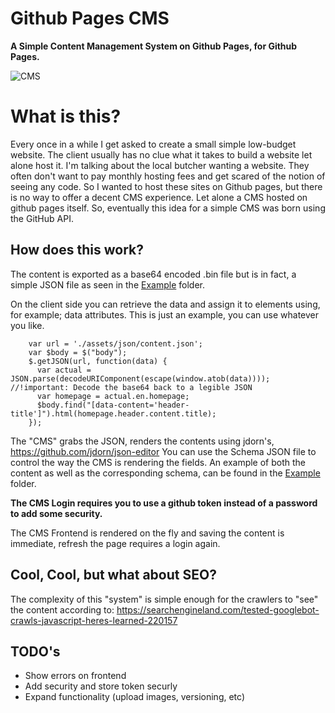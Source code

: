 Github Pages CMS
=============

__A Simple Content Management System on Github Pages, for Github Pages.__ 

![CMS](https://raw.githubusercontent.com/jansmolders86/gh-cms/master/example/cms.gif)

What is this?
=========================

Every once in a while I get asked to create a small simple low-budget website. The client usually has no clue what it takes to build a website let alone host it. I'm talking about the local butcher wanting a website. They often don't want to pay monthly hosting fees and get scared of the notion of seeing any code. So I wanted to host these sites on Github pages, but there is no way to offer a decent CMS experience. Let alone a CMS hosted on github pages itself. So, eventually this idea for a simple CMS was born using the GitHub API. 

How does this work?
-------------

The content is exported as a base64 encoded .bin file but is in fact, a simple JSON file as seen in the [Example](https://github.com/jansmolders86/gh-cms/tree/master/example) folder. 

On the client side you can retrieve the data and assign it to elements using, for example; data attributes. 
This is just an example, you can use whatever you like. 

``` JS
    var url = './assets/json/content.json';
    var $body = $("body");
    $.getJSON(url, function(data) {
      var actual = JSON.parse(decodeURIComponent(escape(window.atob(data))));  //!important: Decode the base64 back to a legible JSON 
      var homepage = actual.en.homepage;
      $body.find("[data-content='header-title']").html(homepage.header.content.title);
    });
```

The "CMS" grabs the JSON, renders the contents using jdorn's, https://github.com/jdorn/json-editor
You can use the Schema JSON file to control the way the CMS is rendering the fields. An example of both the content as well as the corresponding schema, can be found in the [Example](https://github.com/jansmolders86/gh-cms/tree/master/example) folder.

__The CMS Login requires you to use a github token instead of a password to add some security.__

The CMS Frontend is rendered on the fly and saving the content is immediate, refresh the page requires a login again. 

Cool, Cool, but what about SEO?
-------------

The complexity of this "system" is simple enough for the crawlers to "see" the content according to:
https://searchengineland.com/tested-googlebot-crawls-javascript-heres-learned-220157

TODO's
-------------
* Show errors on frontend
* Add security and store token securly 
* Expand functionality (upload images, versioning, etc)
